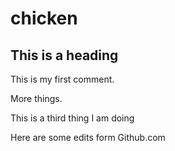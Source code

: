 # chicken

## This is a heading

This is my first comment. 

More things.

This is a third thing I am doing

Here are some edits form Github.com
